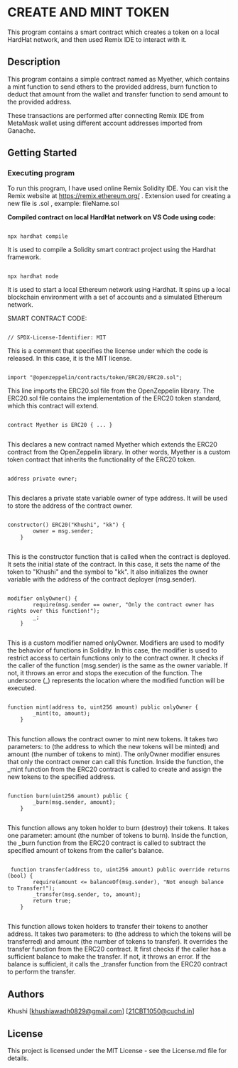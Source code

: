 # CREATE AND MINT TOKEN

This program contains a smart contract which creates a token on a local HardHat network, and then used Remix IDE to interact with it.

## Description

This program contains a simple contract named as Myether, which contains a mint function to send ethers to the provided address,  burn function to deduct that amount from the wallet and transfer function to send amount to the provided address.

These transactions are performed after connecting Remix IDE from MetaMask wallet using different account addresses imported from Ganache.

## Getting Started

### Executing program

To run this program, I have used online Remix Solidity IDE. You can visit the Remix website at https://remix.ethereum.org/ .
Extension used for creating a new file is .sol , example: fileName.sol

**Compiled contract on local HardHat network on VS Code using code:**

```Hardhat

npx hardhat compile

```

 It is used to compile a Solidity smart contract project using the Hardhat framework. 

 ```Hardhat

npx hardhat node

```

It is used to start a local Ethereum network using Hardhat. It spins up a local blockchain environment with a set of accounts and a simulated Ethereum network. 

SMART CONTRACT CODE:

```solidity

// SPDX-License-Identifier: MIT

```

This is a comment that specifies the license under which the code is released. In this case, it is the MIT license.

```solidity

import "@openzeppelin/contracts/token/ERC20/ERC20.sol";

```

This line imports the ERC20.sol file from the OpenZeppelin library. The ERC20.sol file contains the implementation of the ERC20 token standard, which this contract will extend.

```solidity

contract Myether is ERC20 { ... }  
  
```

This declares a new contract named Myether which extends the ERC20 contract from the OpenZeppelin library. In other words, Myether is a custom token contract that inherits the functionality of the ERC20 token.

```solidity

address private owner;
  
```

This declares a private state variable owner of type address. It will be used to store the address of the contract owner.

```solidity

constructor() ERC20("Khushi", "kk") {
        owner = msg.sender;
    }
  
```

This is the constructor function that is called when the contract is deployed. It sets the initial state of the contract. In this case, it sets the name of the token to "Khushi" and the symbol to "kk". It also initializes the owner variable with the address of the contract deployer (msg.sender).

```solidity

modifier onlyOwner() {
        require(msg.sender == owner, "Only the contract owner has rights over this function!");
        _;
    }
  
```

This is a custom modifier named onlyOwner. Modifiers are used to modify the behavior of functions in Solidity. In this case, the modifier is used to restrict access to certain functions only to the contract owner. It checks if the caller of the function (msg.sender) is the same as the owner variable. If not, it throws an error and stops the execution of the function. The underscore (_) represents the location where the modified function will be executed.

```solidity

function mint(address to, uint256 amount) public onlyOwner {
        _mint(to, amount);
    }
  
```

This function allows the contract owner to mint new tokens. It takes two parameters: to (the address to which the new tokens will be minted) and amount (the number of tokens to mint). The onlyOwner modifier ensures that only the contract owner can call this function. Inside the function, the _mint function from the ERC20 contract is called to create and assign the new tokens to the specified address.

```solidity

function burn(uint256 amount) public {
        _burn(msg.sender, amount);
    }
  
```

This function allows any token holder to burn (destroy) their tokens. It takes one parameter: amount (the number of tokens to burn). Inside the function, the _burn function from the ERC20 contract is called to subtract the specified amount of tokens from the caller's balance.

```solidity

 function transfer(address to, uint256 amount) public override returns (bool) {
        require(amount <= balanceOf(msg.sender), "Not enough balance to Transfer!");
        _transfer(msg.sender, to, amount);
        return true;
    }
  
```

This function allows token holders to transfer their tokens to another address. It takes two parameters: to (the address to which the tokens will be transferred) and amount (the number of tokens to transfer). It overrides the transfer function from the ERC20 contract. It first checks if the caller has a sufficient balance to make the transfer. If not, it throws an error. If the balance is sufficient, it calls the _transfer function from the ERC20 contract to perform the transfer.

## Authors

Khushi 
[khushiawadh0829@gmail.com]
[21CBT1050@cuchd.in]

## License

This project is licensed under the MIT License - see the License.md file for details.

